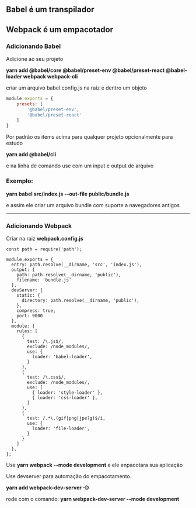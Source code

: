 ## Babel é um transpilador 
## Webpack é um empacotador 



### Adicionando Babel
Adicione ao seu projeto

**yarn add @babel/core @babel/preset-env @babel/preset-react @babel-loader webpack webpack-cli**

criar um arquivo babel.config.js na raiz e dentro um objeto


```javascript
module.exports = {
	presets: [
		'@babel/preset-env',
		'@babel/preset-react'
	]
} 

```


Por padrão os items acima para qualquer projeto opcionalmente para estudo

 **yarn add @babel/cli**

e na linha de comando use com um input e output de arquivo
 
### Exemplo: 
**yarn babel src/index.js --out-file public/bundle.js**

e assim ele criar um arquivo bundle com suporte a navegadores antigos  

---


### Adicionando Webpack
Criar na raiz **webpack.config.js**
```javascrip
const path = require('path');

module.exports = {
  entry: path.resolve(__dirname, 'src', 'index.js'),
  output: {
    path: path.resolve(__dirname, 'public'),
    filename: 'bundle.js'
  },
  devServer: {
    static: {
      directory: path.resolve(__dirname, 'public'),
    },
    compress: true,
    port: 9000
  },
  module: {
    rules: [
      {
        test: /\.js$/,
        exclude: /node_modules/,
        use: {
          loader: 'babel-loader',
        }
      },
      {
        test: /\.css$/,
        exclude: /node_modules/,
        use: [
          { loader: 'style-loader' },
          { loader: 'css-loader' },
        ]
      },
      {
        test: /.*\.(gif|png|jpe?g)$/i,
        use: {
          loader: 'file-loader',
        }
      }
    ]
  },
};
```

Use **yarn webpack --mode development** e ele enpacotara sua aplicação

Use devserver para automação do empacotamento.

**yarn add webpack-dev-server -D**

rode com o comando:
**yarn webpack-dev-server --mode development**
